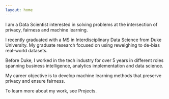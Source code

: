 ```yaml
---
layout: home
---
```


I am a Data Scientist interested in solving problems at the intersection of privacy, fairness and machine learning. 

I recently graduated with a MS in Interdisciplinary Data Science from Duke University. My graduate research focused on using reweighing to de-bias real-world datasets.

Before Duke, I worked in the tech industry for over 5 years in different roles spanning business intelligence, analytics implementation and data science.

My career objective is to develop machine learning methods that preserve privacy and ensure fairness.

To learn more about my work, see Projects.